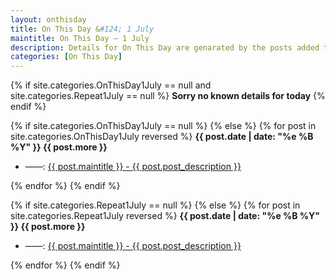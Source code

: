 ```yaml
---
layout: onthisday
title: On This Day &#124; 1 July
maintitle: On This Day — 1 July
description: Details for On This Day are genarated by the posts added to the website so the content is subject to changes/updates over time.
categories: [On This Day]
---
```


{% if site.categories.OnThisDay1July == null and site.categories.Repeat1July == null %}
<strong>Sorry no known details for today</strong>
{% endif %}

{% if site.categories.OnThisDay1July == null %}
{% else %}
{% for post in site.categories.OnThisDay1July reversed %}
<strong>{{ post.date | date: "%e %B %Y" }} {{ post.more }}</strong>
<ul>
<li> ——: <a href="{{ post.url }}">{{ post.maintitle }} - {{ post.post_description }}</a></li>
</ul>
{% endfor %}
{% endif %}

{% if site.categories.Repeat1July == null %}
{% else %}
{% for post in site.categories.Repeat1July reversed %}
<strong>{{ post.date | date: "%e %B %Y" }} {{ post.more }}</strong>
<ul>
<li> ——: <a href="{{ post.url }}">{{ post.maintitle }} - {{ post.post_description }}</a></li>
</ul>
{% endfor %}
{% endif %}
